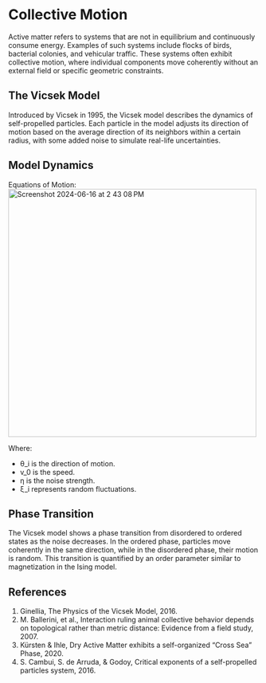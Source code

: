 # Collective Motion
Active matter refers to systems that are not in equilibrium and continuously consume energy. Examples of such systems include flocks of birds,
bacterial colonies, and vehicular traffic. These systems often exhibit collective motion, 
where individual components move coherently without an external field or specific geometric constraints.
## The Vicsek Model
Introduced by Vicsek in 1995, the Vicsek model describes the dynamics of self-propelled particles. 
Each particle in the model adjusts its direction of motion based on the average direction of its neighbors within a certain radius, 
with some added noise to simulate real-life uncertainties.
## Model Dynamics
Equations of Motion:
\
<img width="498" alt="Screenshot 2024-06-16 at 2 43 08 PM" src="https://github.com/So-mo-on/Collective-Motion/assets/71309528/c070d3e5-282d-4449-b553-8a8a600be1d6">

Where:
- θ_i is the direction of motion.
- v_0 is the speed.
- η is the noise strength.
- ξ_i represents random fluctuations.

## Phase Transition
The Vicsek model shows a phase transition from disordered to ordered states as the noise decreases.
In the ordered phase, particles move coherently in the same direction, while in the disordered phase,
their motion is random. This transition is quantified by an order parameter similar to magnetization in the Ising model.

## References
1. Ginellia, The Physics of the Vicsek Model, 2016.
2. M. Ballerini, et al., Interaction ruling animal collective behavior depends on topological rather than metric distance: Evidence from a field study, 2007.
3. Kürsten & Ihle, Dry Active Matter exhibits a self-organized “Cross Sea” Phase, 2020.
4. S. Cambui, S. de Arruda, & Godoy, Critical exponents of a self-propelled particles system, 2016.




